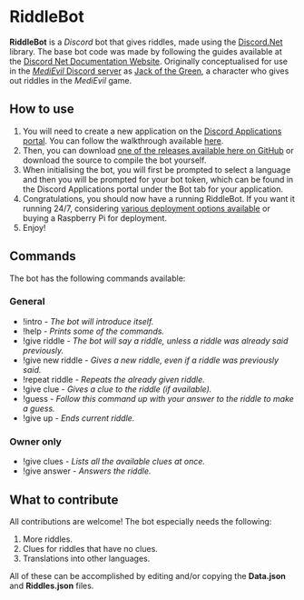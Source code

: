 # RiddleBot
**RiddleBot** is a *Discord* bot that gives riddles, made using the [Discord.Net](https://github.com/discord-net/Discord.Net) library. 
The base bot code was made by following the guides available at the [Discord Net Documentation Website](https://discord.foxbot.me/stable/guides/introduction/intro.html).
Originally conceptualised for use in the [*MediEvil* Discord server](https://discordapp.com/invite/X84wKBp) as [Jack of the Green](https://gallowmere.fandom.com/wiki/Jack_of_the_Green), a character who gives out riddles in the *MediEvil* game.

## How to use

1. You will need to create a new application on the [Discord Applications portal](https://discordapp.com/developers/applications/). 
You can follow the walkthrough available [here](https://discord.foxbot.me/stable/guides/getting_started/first-bot.html).
2. Then, you can download [one of the releases available here on GitHub](https://github.com/RampantSpirit/RiddleBot/releases) 
or download the source to compile the bot yourself.
3. When initialising the bot, you will first be prompted to select a language and then you will be prompted for your bot token, which can be found in the Discord Applications portal under the Bot tab for your application.
4. Congratulations, you should now have a running RiddleBot. If you want it running 24/7, considering [various deployment options available](https://discord.foxbot.me/stable/guides/deployment/deployment.html) or buying a Raspberry Pi for deployment.
5. Enjoy!

## Commands

The bot has the following commands available:

### General

- !intro - *The bot will introduce itself.*
- !help - *Prints some of the commands.*
- !give riddle - *The bot will say a riddle, unless a riddle was already said previously.*
- !give new riddle - *Gives a new riddle, even if a riddle was previously said.*
- !repeat riddle - *Repeats the already given riddle.*
- !give clue - *Gives a clue to the riddle (if available).*
- !guess - *Follow this command up with your answer to the riddle to make a guess.*
- !give up - *Ends current riddle.*

### Owner only

- !give clues - *Lists all the available clues at once.*
- !give answer - *Answers the riddle.*

## What to contribute

All contributions are welcome! The bot especially needs the following:

1. More riddles.
2. Clues for riddles that have no clues.
3. Translations into other languages.

All of these can be accomplished by editing and/or copying the **Data.json** and **Riddles.json** files.
